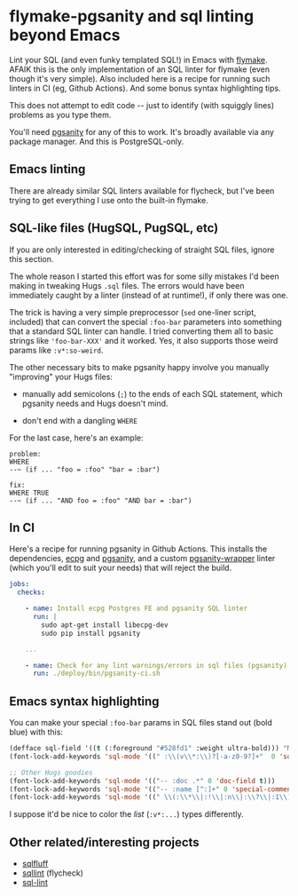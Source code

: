 # flymake-pgsanity and sql linting beyond Emacs

Lint your SQL (and even funky templated SQL!) in Emacs with
[flymake](https://www.gnu.org/software/emacs/manual/html_node/flymake/index.html).
AFAIK this is the only implementation of an SQL linter for flymake (even
though it's very simple). Also included here is a recipe for running such
linters in CI (eg, Github Actions). And some bonus syntax highlighting tips.

This does not attempt to edit code -- just to identify (with squiggly lines)
problems as you type them.

You'll need [pgsanity](https://github.com/markdrago/pgsanity) for any of this
to work. It's broadly available via any package manager. And this is
PostgreSQL-only.

## Emacs linting

There are already similar SQL linters available for flycheck, but I've been trying
to get everything I use onto the built-in flymake.

## SQL-like files (HugSQL, PugSQL, etc)

If you are only interested in editing/checking of straight SQL files, ignore
this section.

The whole reason I started this effort was for some silly mistakes I'd been
making in tweaking Hugs `.sql` files. The errors would have been immediately
caught by a linter (instead of at runtime!), if only there was one.

The trick is having a very simple preprocessor (`sed` one-liner script,
included) that can convert the special `:foo-bar` parameters into something
that a standard SQL linter can handle. I tried converting them all to basic
strings like `'foo-bar-XXX'` and it worked. Yes, it also supports those weird
params like `:v*:so-weird`.

The other necessary bits to make pgsanity happy involve you manually
"improving" your Hugs files:

- manually add semicolons (`;`) to the ends of each SQL statement, which
  pgsanity needs and Hugs doesn't mind.

- don't end with a dangling `WHERE`

For the last case, here's an example:

```
problem:
WHERE
--~ (if ... "foo = :foo" "bar = :bar")

fix:
WHERE TRUE
--~ (if ... "AND foo = :foo" "AND bar = :bar")
```

## In CI

Here's a recipe for running pgsanity in Github Actions. This installs the
dependencies, [ecpg](https://www.postgresql.org/docs/current/app-ecpg.html)
and [pgsanity](https://github.com/markdrago/pgsanity), and a custom
[pgsanity-wrapper](pgsanity-ci.sh) linter (which you'll edit to suit your
needs) that will reject the build.

```yaml
jobs:
  checks:

    - name: Install ecpg Postgres FE and pgsanity SQL linter
      run: |
        sudo apt-get install libecpg-dev
        sudo pip install pgsanity

    ...

    - name: Check for any lint warnings/errors in sql files (pgsanity)
      run: ./deploy/bin/pgsanity-ci.sh
```

## Emacs syntax highlighting

You can make your special `:foo-bar` params in SQL files stand out (bold blue)
with this:

```lisp
(defface sql-field '((t (:foreground "#528fd1" :weight ultra-bold))) "My SQL Field")
(font-lock-add-keywords 'sql-mode '((" :\\(v\\*:\\)?[-a-z0-9?]+"  0 'sql-field t)))

;; Other Hugs goodies
(font-lock-add-keywords 'sql-mode '(("-- :doc .*" 0 'doc-field t)))
(font-lock-add-keywords 'sql-mode '(("-- :name [^:]+" 0 'special-comment t)))
(font-lock-add-keywords 'sql-mode '((" \\(:\\*\\|:!\\|:n\\|:\\?\\|:1\\)" 0 'boolean-true t)))
```

I suppose it'd be nice to color the _list_ (`:v*:...`) types differently.

## Other related/interesting projects

- [sqlfluff](https://github.com/sqlfluff/sqlfluff)
- [sqllint](https://github.com/purcell/sqlint) (flycheck)
- [sql-lint](https://github.com/joereynolds/sql-lint)
